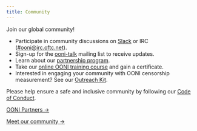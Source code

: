 ```yaml
---
title: Community
---
```


Join our global community!

* Participate in community discussions on [Slack](https://slack.ooni.org/) or IRC ([#ooni@irc.oftc.net](https://webchat.oftc.net/?channels=%23ooni)).
* Sign-up for the [ooni-talk](https://lists.torproject.org/cgi-bin/mailman/listinfo/ooni-talk) mailing list to receive updates.
* Learn about our [partnership program](https://ooni.org/get-involved/partnership-program/).
* Take our [online OONI training course](https://ooni.org/post/2022-ooni-training-course-advocacy-assembly/) and gain a certificate.
* Interested in engaging your community with OONI censorship measurement? See our [Outreach Kit](/support/ooni-outreach-kit/).

Please help ensure a safe and inclusive community by following our [Code of Conduct](https://ooni.org/get-involved/code-of-conduct/).

[OONI Partners →](https://ooni.org/partners)

[Meet our community →](https://www.youtube.com/watch?v=zrclQ2QZjVo)
